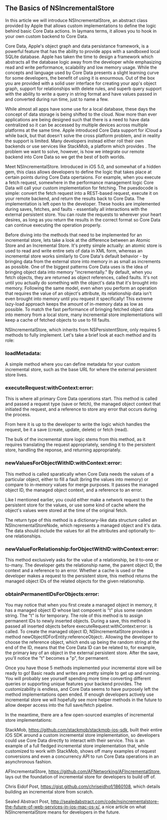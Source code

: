 ## The Basics of NSIncrementalStore

In this article we will introduce NSIncrementalStore, an abstract class provided by Apple that allows custom implementations to define the logic behind basic Core Data actions.  In laymans terms, it allows you to hook in your own custom backend to Core Data.   


Core Data, Apple's object graph and data persistance framework, is a powerful feature that has the ability to provide apps with a sandboxed local SQLite database.  Apple has taken the time to design a framework which abstracts all the database logic away from the developer while emphasizing read and write performance, scalability and low memory usage.  While the concepts and language used by Core Data presents a slight learning curve for some developers, the benefit of using it is enourmous.  Out of the box you are provided with a solid user interface for creating your app's object graph, support for relationships with delete rules, and superb query support with the ability to write a query in string format and have values passed in and converted during run time, just to name a few.


While almost all apps have some use for a local database, these days the concept of data storage is being shifted to the cloud.  Now more than ever applications are being designed such that there is a need to have data centralized so it can be accessed by multiple devices across multiple platforms at the same time.  Apple introduced Core Data support for iCloud a while back, but that doesn't solve the cross platform problem, and in reality the support is limited.  Many developers instead either roll their own backends or use services like StackMob, a platform which provides <INSERT STACKMOB EXPLANATION>.  The problem we want to solve, however, is how we integrate our remote backend into Core Data so we get the best of both worlds.


Meet NSIncrementalStore.  Introduced in iOS 5.0, and somewhat of a hidden gem, this class allows developers to define the logic that takes place at certain points during Core Data opertaions.  For example, when you execute a fetch request, somewhere in the performance management logic Core Data will call your custom implementation for fetching.  The puesdocode is simple: convert the fetch request into a REST-based request, execute it on your remote backend, and return the results back to Core Data.  The implementation is left open to the developer. These hooks are implemented during saves, fetches, and faults - essentially all interactions with the external persistent store.  You can route the requests to wherever your heart desires, as long as you return the results in the correct format so Core Data can continue executing the operation properly.

Before diving into the methods that need to be implemented for an incremental store, lets take a look at the difference between an Atomic Store and an Incremental Store.  It's pretty simple actually: an atomic store is used to read and write entire sets of data in XML form, whereas an incremental store works similarly to Core Data's default behavior - by bringing data from the external store into memory in as small as increments as possible.  One of the biggest patterns Core Data uses is the idea of bringing object data into memory "incrementally."  By default, when you fetch objects, they are returned as object references, called faults.  It's not until you actually do something with the object's data that it's brought into memory.  Following the same model, even when you perform an operation that requires the value of an object's attribute, its relationship data isn't even brought into memory until you request it specifically!  This extreme lazy-load approach keeps the amount of in-memory data as low as possible.  To match the fast performance of bringing fetched object data into memory from a local store, many incremental store implementations will keep a cache of fetched objects to use to fill faults.

NSIncrementalStore, which inherits from NSPersistentStore, only requires 5 methods to fully implement.  Let's take a brief look at each method and its role:

### loadMetadata:

A simple method where you can define metadata for your custom incremental store, such as the base URL for where the external persistent store lives.

### executeRequest:withContext:error:

This is where all primary Core Data operations start.  This method is called and passed a request type (save or fetch), the managed object context that initiated the request, and a reference to store any error that occurs during the process.

From here it is up to the developer to write the logic which handles the request, be it a save (create, update, delete) or fetch (read).

The bulk of the incremental store logic stems from this method, as it requires translating the request appropriately, sending it to the persistent store, handling the reponse, and returning appropriately.

### newValuesForObjectWithID:withContext:error:

This method is called sparatically when Core Data needs the values of a particular object, either to fill a fault (bring the values into memory) or compare to in-memory values for merge purposes.  It passes the managed object ID, the managed object context, and a reference to an error.

Like I mentioned earlier, you could either make a network request to the persistent store for the values, or use some kind of cache where the object's values were stored at the time of the original fetch.

The return type of this method is a dictionary-like data structure called an NSIncrementalStoreNode, which represents a managed object and it's data.   The data should include the values for all the attributes and optionally to-one relationships.

### newValueForRelationship:forObjectWithID:withContext:error:

This method exclusively asks for the value of a relationship, be it to-one or to-many.  The developer gets the relationship name, the parent object ID, the context and a reference to an error.  Whether a cache is used or the developer makes a request to the persistent store, this method returns the managed object IDs of the related objects for the given relationship.

### obtainPermanentIDsForObjects:error:

You may notice that when you first create a managed object in memory, it has a managed object ID whose last compoent is "t" plus some random string.  The "t" is for temporary.  The role of this method is to assign permanent IDs to newly inserted objects. During a save, this method is passed all inserted objects before executeRequest:withContext:error: is called. To create the managed object ID, NSIncrementalStore provides a method newObjectIDForEntity:referenceObject:.  Allowing the developer to choose the reference object, which ends up being the random string at the end of the ID, means that the Core Data ID can be related to, for example, the primary key of an object in the external persistent store.  After the save, you'll notice the "t" becomes a "p", for permanent.

Once you have those 5 methods implemented your incremental store will be ready to go!  Basic reads and writes are pretty simple to get up and running.  You will probably see yourself spending more time converting different queries or supporting unique features your backend provides.  The customizability is endless, and Core Data seems to have purposely left the method implementations open ended.  If enough developers actively use incremental store we will hopefully see more helper methods in the future to allow deeper access into the full save/fetch pipeline.

In the meantime, there are a few open-sourced examples of incremental store implementations:

StackMob, https://github.com/stackmob/stackmob-ios-sdk, built their entire iOS SDK around a custom incremental store implementation, so developers could use Core Data directly to interact with their service.  This is an example of a full fledged incremental store implementation that, while customized to work with StackMob, shows off many examples of request conversions and even a concurrency API to run Core Data operations in an asynchronous fashion.

AFIncrementalStore, https://github.com/AFNetworking/AFIncrementalStore, lays out the foundation of incremental store for developers to build off of.

Chris Eidof Post, https://gist.github.com/chriseidhof/1860108, which details building an incremental store from scratch.

Sealed Abstract Post, http://sealedabstract.com/code/nsincrementalstore-the-future-of-web-services-in-ios-mac-os-x/, a nice article on what NSIncrementalStore means for developers in the future.



